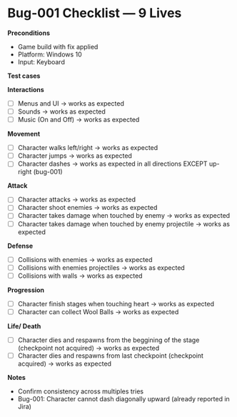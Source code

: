 # Bug-001 Checklist — 9 Lives

**Preconditions**
- Game build with fix applied
- Platform: Windows 10
- Input: Keyboard

**Test cases**

**Interactions**
- [ ] Menus and UI → works as expected
- [ ] Sounds → works as expected
- [ ] Music (On and Off) → works as expected

**Movement**
- [ ] Character walks left/right → works as expected
- [ ] Character jumps → works as expected
- [ ] Character dashes → works as expected in all directions EXCEPT up-right (bug-001)

**Attack**
- [ ] Character attacks → works as expected
- [ ] Character shoot enemies → works as expected
- [ ] Character takes damage when touched by enemy → works as expected
- [ ] Character takes damage when touched by enemy projectile → works as expected

**Defense**
- [ ] Collisions with enemies → works as expected
- [ ] Collisions with enemies projectiles → works as expected
- [ ] Collisions with walls → works as expected
      
**Progression**
- [ ] Character finish stages when touching heart → works as expected
- [ ] Character can collect Wool Balls → works as expected

**Life/ Death**
- [ ] Character dies and respawns from the beggining of the stage (checkpoint not acquired) → works as expected
- [ ] Character dies and respawns from last checkpoint (checkpoint acquired) → works as expected

**Notes**
- Confirm consistency across multiples tries
- Bug-001: Character cannot dash diagonally upward (already reported in Jira)
